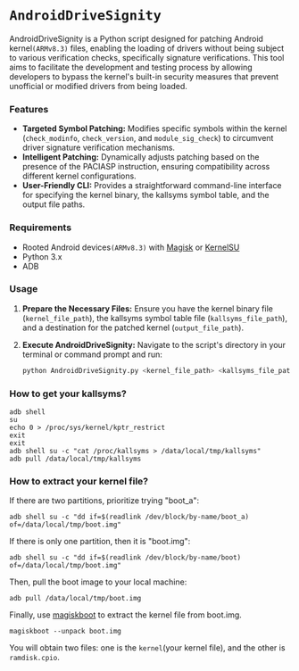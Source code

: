 # `AndroidDriveSignity`

AndroidDriveSignity is a Python script designed for patching Android kernel``(ARMv8.3)`` files, enabling the loading of drivers without being subject to various verification checks, specifically signature verifications. This tool aims to facilitate the development and testing process by allowing developers to bypass the kernel's built-in security measures that prevent unofficial or modified drivers from being loaded.

### Features

- **Targeted Symbol Patching:** Modifies specific symbols within the kernel (`check_modinfo`, `check_version`, and `module_sig_check`) to circumvent driver signature verification mechanisms.
- **Intelligent Patching:** Dynamically adjusts patching based on the presence of the PACIASP instruction, ensuring compatibility across different kernel configurations.
- **User-Friendly CLI:** Provides a straightforward command-line interface for specifying the kernel binary, the kallsyms symbol table, and the output file paths.

### Requirements

- Rooted Android devices``(ARMv8.3)`` with [Magisk](https://github.com/topjohnwu/Magisk) or [KernelSU](https://github.com/tiann/KernelSU)
- Python 3.x
- ADB

### Usage

1. **Prepare the Necessary Files:** Ensure you have the kernel binary file (`kernel_file_path`), the kallsyms symbol table file (`kallsyms_file_path`), and a destination for the patched kernel (`output_file_path`).

2. **Execute AndroidDriveSignity:** Navigate to the script's directory in your terminal or command prompt and run:

   ```bash
   python AndroidDriveSignity.py <kernel_file_path> <kallsyms_file_path> <output_file_path>

### How to get your kallsyms?
```
adb shell
su
echo 0 > /proc/sys/kernel/kptr_restrict
exit
exit
adb shell su -c "cat /proc/kallsyms > /data/local/tmp/kallsyms"
adb pull /data/local/tmp/kallsyms
```

### How to extract your kernel file?
If there are two partitions, prioritize trying "boot_a":
```
adb shell su -c "dd if=$(readlink /dev/block/by-name/boot_a) of=/data/local/tmp/boot.img"
```
If there is only one partition, then it is "boot.img":
```
adb shell su -c "dd if=$(readlink /dev/block/by-name/boot) of=/data/local/tmp/boot.img"
```
Then, pull the boot image to your local machine:
```
adb pull /data/local/tmp/boot.img
```

Finally, use [magiskboot](https://github.com/svoboda18/magiskboot/releases) to extract the kernel file from boot.img.
```
magiskboot --unpack boot.img
```
You will obtain two files: one is the ``kernel``(your kernel file), and the other is ``ramdisk.cpio``.

